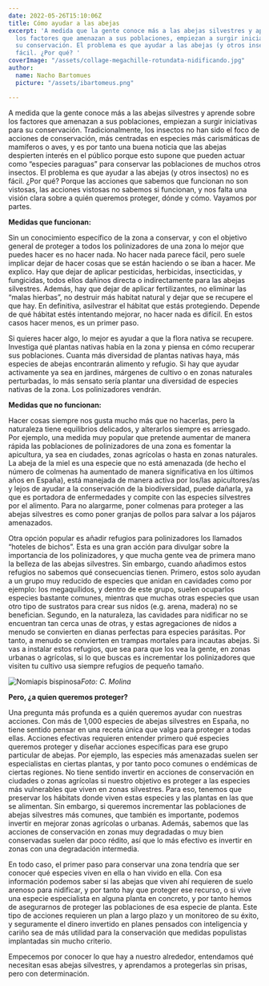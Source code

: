 ```yaml
---
date: 2022-05-26T15:10:06Z
title: Cómo ayudar a las abejas
excerpt: 'A medida que la gente conoce más a las abejas silvestres y aprende sobre
  los factores que amenazan a sus poblaciones, empiezan a surgir iniciativas para
  su conservación. El problema es que ayudar a las abejas (y otros insectos) no es
  fácil. ¿Por qué? '
coverImage: "/assets/collage-megachille-rotundata-nidificando.jpg"
author:
  name: Nacho Bartomues
  picture: "/assets/ibartomeus.png"

---
```

A medida que la gente conoce más a las abejas silvestres y aprende sobre los factores que amenazan a sus poblaciones, empiezan a surgir iniciativas para su conservación. Tradicionalmente, los insectos no han sido el foco de acciones de conservación, más centradas en especies más carismáticas de mamíferos o aves, y es por tanto una buena noticia que las abejas despierten interés en el público porque esto supone que pueden actuar como “especies paraguas” para conservar las poblaciones de muchos otros insectos. El problema es que ayudar a las abejas (y otros insectos) no es fácil. ¿Por qué? Porque las acciones que sabemos que funcionan no son vistosas, las acciones vistosas no sabemos si funcionan, y nos falta una visión clara sobre a quién queremos proteger, dónde y cómo. Vayamos por partes.

**Medidas que funcionan:**

Sin un conocimiento específico de la zona a conservar, y con el objetivo general de proteger a todos los polinizadores de una zona lo mejor que puedes hacer es no hacer nada. No hacer nada parece fácil, pero suele implicar dejar de hacer cosas que se están haciendo o se iban a hacer. Me explico. Hay que dejar de aplicar pesticidas, herbicidas, insecticidas, y fungicidas, todos ellos dañinos directa o indirectamente para las abejas silvestres. Además, hay que dejar de aplicar fertilizantes, no eliminar las “malas hierbas”, no destruir más habitat natural y dejar que se recupere el que hay. En definitiva, asilvestrar el hábitat que estás protegiendo. Depende de qué hábitat estés intentando mejorar, no hacer nada es difícil. En estos casos hacer menos, es un primer paso.

Si quieres hacer algo, lo mejor es ayudar a que la flora nativa se recupere. Investiga qué plantas nativas había en la zona y piensa en cómo recuperar sus poblaciones. Cuanta más diversidad de plantas nativas haya, más especies de abejas encontrarán alimento y refugio. Si hay que ayudar activamente ya sea en jardines, márgenes de cultivo o en zonas naturales perturbadas, lo más sensato sería plantar una diversidad de especies nativas de la zona. Los polinizadores vendrán.

**Medidas que no funcionan:**

Hacer cosas siempre nos gusta mucho más que no hacerlas, pero la naturaleza tiene equilibrios delicados, y alterarlos siempre es arriesgado. Por ejemplo, una medida muy popular que pretende aumentar de manera rápida las poblaciones de polinizadores de una zona es fomentar la apicultura, ya sea en ciudades, zonas agrícolas o hasta en zonas naturales. La abeja de la miel es una especie que no está amenazada (de hecho el número de colmenas ha aumentado de manera significativa en los últimos años en España), está manejada de manera activa por los/las apicultores/as y lejos de ayudar a la conservación de la biodiversidad, puede dañarla, ya que es portadora de enfermedades y compite con las especies silvestres por el alimento. Para no alargarme, poner colmenas para proteger a las abejas silvestres es como poner granjas de pollos para salvar a los pájaros amenazados.

Otra opción popular es añadir refugios para polinizadores los llamados “hoteles de bichos”. Esta es una gran acción para divulgar sobre la importancia de los polinizadores, y que mucha gente vea de primera mano la belleza de las abejas silvestres. Sin embargo, cuando añadimos estos refugios no sabemos qué consecuencias tienen. Primero, estos solo ayudan a un grupo muy reducido de especies que anidan en cavidades como por ejemplo: los megaquílidos, y dentro de este grupo, suelen ocuparlos especies bastante comunes, mientras que muchas otras especies que usan otro tipo de sustratos para crear sus nidos (e.g. arena, madera) no se benefician. Segundo, en la naturaleza, las cavidades para nidificar no se encuentran tan cerca unas de otras, y estas agregaciones de nidos a menudo se convierten en dianas perfectas para especies parásitas. Por tanto, a menudo se convierten en trampas mortales para incautas abejas. Si vas a instalar estos refugios, que sea para que los vea la gente, en zonas urbanas o agrícolas, si lo que buscas es incrementar los polinizadores que visiten tu cultivo usa siempre refugios de pequeño tamaño.

![Nomiapis bispinosa](/assets/nomiapis-bispinosa-en-nido.jpg "Nido de Nomiapis bispinosa")_Foto: C. Molina_

**Pero, ¿a quien queremos proteger?**

Una pregunta más profunda es a quién queremos ayudar con nuestras acciones. Con más de 1,000 especies de abejas silvestres en España, no tiene sentido pensar en una receta única que valga para proteger a todas ellas. Acciones efectivas requieren entender primero qué especies queremos proteger y diseñar acciones específicas para ese grupo particular de abejas. Por ejemplo, las especies más amenazadas suelen ser especialistas en ciertas plantas, y por tanto poco comunes o endémicas de ciertas regiones. No tiene sentido invertir en acciones de conservación en ciudades o zonas agrícolas si nuestro objetivo es proteger a las especies más vulnerables que viven en zonas silvestres. Para eso, tenemos que preservar los hábitats donde viven estas especies y las plantas en las que se alimentan. Sin embargo, si queremos incrementar las poblaciones de abejas silvestres más comunes, que también es importante, podemos invertir en mejorar zonas agrícolas o urbanas. Además, sabemos que las acciones de conservación en zonas muy degradadas o muy bien conservadas suelen dar poco rédito, así que lo más efectivo es invertir en zonas con una degradación intermedia.

En todo caso, el primer paso para conservar una zona tendría que ser conocer qué especies viven en ella o han vivido en ella. Con esa información podemos saber si las abejas que viven ahí requieren de suelo arenoso para nidificar, y por tanto hay que proteger ese recurso, o si vive una especie especialista en alguna planta en concreto, y por tanto hemos de asegurarnos de proteger las poblaciones de esa especie de planta. Este tipo de acciones requieren un plan a largo plazo y un monitoreo de su éxito, y seguramente el dinero invertido en planes pensados con inteligencia y cariño sea de más utilidad para la conservación que medidas populistas implantadas sin mucho criterio.

Empecemos por conocer lo que hay a nuestro alrededor, entendamos qué necesitan esas abejas silvestres, y aprendamos a protegerlas sin prisas, pero con determinación.